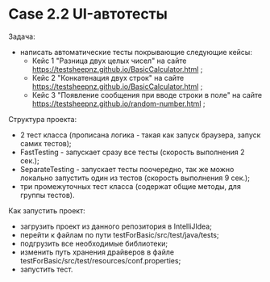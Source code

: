 # Case 2.2 UI-автотесты
Задача:
- написать автоматические тесты покрывающие следующие кейсы:
  - Кейс 1 "Разница двух целых чисел" на сайте https://testsheepnz.github.io/BasicCalculator.html ;
  - Кейс 2 "Конкатенация двух строк" на сайте https://testsheepnz.github.io/BasicCalculator.html ;
  - Кейс 3 "Появление сообщения при вводе строки в поле" на сайте https://testsheepnz.github.io/random-number.html ;

Структура проекта:
- 2 тест класса (прописана логика - такая как запуск браузера, запуск самих тестов);
 - FastTesting - запускает сразу все тесты (скорость выполнения 2 сек.);
 - SeparateTesting - запускает тесты поочередно, так же можно локально запустить один из тестов (скорость выполнения 9 сек.);
- три промежуточных тест класса (содержат общие методы, для группы тестов).

Как запустить проект:
- загрузить проект из данного репозитория в IntelliJIdea;
- перейти к файлам по пути testForBasic/src/test/java/tests;
- подгрузить все необходимые библиотеки;
- изменить путь хранения драйверов в файле testForBasic/src/test/resources/conf.properties;
- запустить тест.
